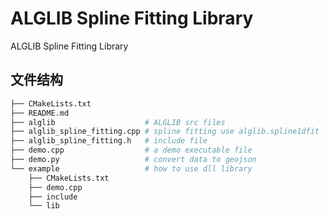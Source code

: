# ALGLIB Spline Fitting Library

ALGLIB Spline Fitting Library

## 文件结构  

```bash
├── CMakeLists.txt
├── README.md
├── alglib                    # ALGLIB src files
├── alglib_spline_fitting.cpp # spline fitting use alglib.spline1dfit
├── alglib_spline_fitting.h   # include file
├── demo.cpp                  # a demo executable file
├── demo.py                   # convert data to geojson
└── example                   # how to use dll library
    ├── CMakeLists.txt
    ├── demo.cpp
    ├── include
    └── lib
```